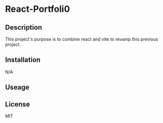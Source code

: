 # React-Portfoli0

## Description
This project's purpose is to combine react and vite to revamp this previous project.

## Installation
N/A

## Useage


## License
MIT

